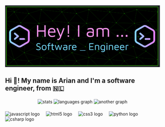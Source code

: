 ![Header](./pfp.png)
<h2 align="left">Hi 👋! My name is Arian and I'm a software engineer, from 🇳🇱</h2>

###

<div align="center">
  <img src="https://github-readme-stats.vercel.app/api?username=ArianDJ&hide_title=false&hide_rank=false&show_icons=true&include_all_commits=true&count_private=true&disable_animations=false&theme=dracula&locale=en&hide_border=false" href="#" height="150" alt="stats"/>
  <img src="https://github-readme-stats.vercel.app/api/top-langs?username=ArianDJ&locale=en&hide_title=false&layout=compact&card_width=320&langs_count=5&theme=dracula&hide_border=false" href="#" height="150" alt="languages graph"  />
  <img src="https://github-readme-streak-stats.herokuapp.com?user=ArianDJ" href="#" height="150" alt="another graph"  />
</div>


###

<div align="left">
  <img src="https://cdn.jsdelivr.net/gh/devicons/devicon/icons/javascript/javascript-original.svg" href="#" height="30" alt="javascript logo"  />
  <img width="12" />
  <img src="https://cdn.jsdelivr.net/gh/devicons/devicon/icons/html5/html5-original.svg" height="30" alt="html5 logo" href="#" />
  <img width="12" />
  <img src="https://cdn.jsdelivr.net/gh/devicons/devicon/icons/css3/css3-original.svg" height="30" alt="css3 logo" href="#"  />
  <img width="12" />
  <img src="https://cdn.jsdelivr.net/gh/devicons/devicon/icons/python/python-original.svg" height="30" alt="python logo" href="#" />
  <img width="12" />
  <img src="https://cdn.jsdelivr.net/gh/devicons/devicon/icons/c/c-original.svg" height="30" alt="csharp logo" href="#" />
</div>

###

###

<br clear="both">

### 
